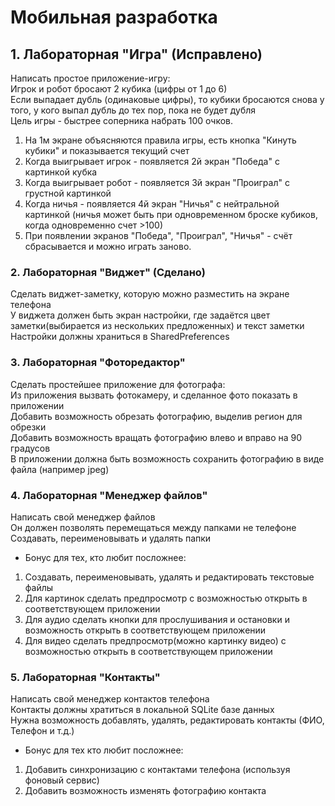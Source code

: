 # Мобильная разработка 

 ## 1. Лабораторная "Игра" (Исправлено)							
Написать простое приложение-игру:									
Игрок и робот бросают 2 кубика (цифры от 1 до 6)									
Если выпадает дубль (одинаковые цифры), то кубики бросаются снова у того, у кого выпал дубль до тех пор, пока не будет дубля									
Цель игры - быстрее соперника набрать 100 очков.									
1) На 1м экране объясняются правила игры, есть кнопка "Кинуть кубики" и показывается текущий счет									
2) Когда выигрывает игрок - появляется 2й экран "Победа" с картинкой кубка									
3) Когда выигрывает робот - появляется 3й экран "Проиграл" с грустной картинкой									
4) Когда ничья - появляется 4й экран "Ничья" с нейтральной картинкой (ничья может быть при одновременном броске кубиков, когда одновременно счет >100)									
5) При появлении экранов "Победа", "Проиграл", "Ничья" - счёт сбрасывается и можно играть заново.						


### 2. Лабораторная "Виджет" (Сделано)						
Сделать виджет-заметку, которую можно разместить на экране телефона							
У виджета должен быть экран настройки, где задаётся цвет заметки(выбирается из нескольких предложенных) и текст заметки							
Настройки должны храниться в SharedPreferences							

### 3. Лабораторная "Фоторедактор" 			
Сделать простейшее приложение для фотографа:					
Из приложения вызвать фотокамеру, и сделанное фото показать в приложении					
Добавить возможность обрезать фотографию, выделив регион для обрезки					
Добавить возможность вращать фотографию влево и вправо на 90 градусов					
В приложении должна быть возможность сохранить фотографию в виде файла (например jpeg)					


### 4. Лабораторная "Менеджер файлов"						
Написать свой менеджер файлов						
Он должен позволять перемещаться между папками не телефоне						
Создавать, переименовывать и удалять папки						
* Бонус для тех, кто любит посложнее:						
1) Создавать, переименовывать, удалять и редактировать текстовые файлы						
2) Для картинок сделать предпросмотр с возможностью открыть в соответствующем приложении						
3) Для аудио сделать кнопки для прослушивания и остановки и возможность открыть в соответствующем приложении						
4) Для видео сделать предпросмотр(можно картинку видео) с возможностью открыть в соответствующем приложении		

### 5. Лабораторная "Контакты"					
Написать свой менеджер контактов телефона					
Контакты должны хратиться в локальной SQLite базе данных					
Нужна возможность добавлять, удалять, редактировать контакты (ФИО, Телефон и т.д.)					
* Бонус для тех кто любит посложнее:					
1) Добавить синхронизацию с контактами телефона (используя фоновый сервис)					
2) Добавить возможность изменять фотографию контакта					
